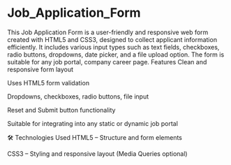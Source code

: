 # Job_Application_Form
This Job Application Form is a user-friendly and responsive web form created with HTML5 and CSS3, designed to collect applicant information efficiently. It includes various input types such as text fields, checkboxes, radio buttons, dropdowns, date picker, and a file upload option. The form is suitable for any job portal, company career page.
 Features
Clean and responsive form layout

Uses HTML5 form validation

Dropdowns, checkboxes, radio buttons, file input

Reset and Submit button functionality

Suitable for integrating into any static or dynamic job portal

🛠️ Technologies Used
HTML5 – Structure and form elements

CSS3 – Styling and responsive layout (Media Queries optional)


